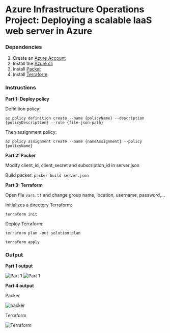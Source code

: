 # Azure Infrastructure Operations Project: Deploying a scalable IaaS web server in Azure

### Dependencies
1. Create an [Azure Account](https://portal.azure.com) 
2. Install the [Azure cli](https://docs.microsoft.com/en-us/cli/azure/install-azure-cli?view=azure-cli-latest)
3. Install [Packer](https://www.packer.io/downloads)
4. Install [Terraform](https://www.terraform.io/downloads.html)

### Instructions
**Part 1: Deploy policy**

Definition policy:

`az policy definition create --name {policyName} --description {policyDescription} --rule {file-json-path}`

Then assignment policy:

`az policy assignment create --name {nameAssignment} --policy {policyName}`

**Part 2: Packer**

Modify client_id, client_secret and subscription_id in server.json

Build packer: `packer build server.json`

**Part 3: Terraform**

Open file `vars.tf` and change group name, location, username, password,...

Initializes a directory Terraform:

`terraform init`

Deploy Terraform:

`terraform plan -out solution.plan`

`terraform apply`

### Output

**Part 1 output**

![Part 1](/screenshot/01.%20az%20policy%20definition%20create.png)
![Part 1](/screenshot/02.%20az%20policy%20assignment%20create.png)

**Part 4 output**

Packer

![packer](/screenshot/04.packer%20build.png)

Terraform

![Terraform](/screenshot/06.%20terraform%20apply.png)